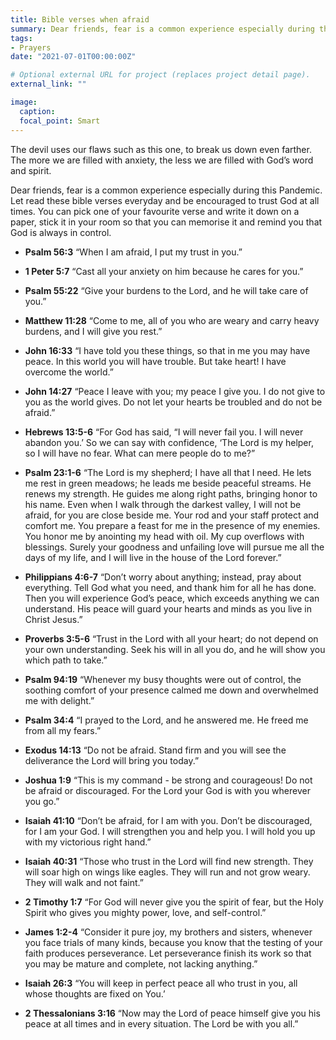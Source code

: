 ```yaml
---
title: Bible verses when afraid
summary: Dear friends, fear is a common experience especially during this Pandemic. Let read these bible verses everyday and be encouraged to trust God at all times.
tags:
- Prayers
date: "2021-07-01T00:00:00Z"

# Optional external URL for project (replaces project detail page).
external_link: ""

image:
  caption:
  focal_point: Smart
---
```

The devil uses our flaws such as this one, to break us down even farther. The more we are filled with anxiety, the less we are filled with God’s word and spirit.

Dear friends, fear is a common experience especially during this Pandemic. Let read these bible verses everyday and be encouraged to trust God at all times. You can pick one of your favourite verse and write it down on a paper, stick it in your room so that you can memorise it and remind you that God is always in control.


- **Psalm 56:3**
“When I am afraid, I put my trust in you.”

- **1 Peter 5:7**
“Cast all your anxiety on him because he cares for you.”

- **Psalm 55:22**
“Give your burdens to the Lord, and he will take care of you.”

- **Matthew 11:28**
“Come to me, all of you who are weary and carry heavy burdens, and I will give you rest.”

- **John 16:33**
“I have told you these things, so that in me you may have peace. In this world you will have trouble. But take heart! I have overcome the world.”

- **John 14:27**
“Peace I leave with you; my peace I give you. I do not give to you as the world gives. Do not let your hearts be troubled and do not be afraid.”

- **Hebrews 13:5-6**
“For God has said, “I will never fail you. I will never abandon you.’ So we can say with confidence, ‘The Lord is my helper, so I will have no fear. What can mere people do to me?”

- **Psalm 23:1-6**
“The Lord is my shepherd; I have all that I need. He lets me rest in green meadows; he leads me beside peaceful streams. He renews my strength. He guides me along right paths, bringing honor to his name. Even when I walk through the darkest valley, I will not be afraid, for you are close beside me. Your rod and your staff protect and comfort me. You prepare a feast for me in the presence of my enemies. You honor me by anointing my head with oil. My cup overflows with blessings. Surely your goodness and unfailing love will pursue me all the days of my life, and I will live in the house of the Lord forever.”

- **Philippians 4:6-7**
“Don’t worry about anything; instead, pray about everything. Tell God what you need, and thank him for all he has done. Then you will experience God’s peace, which exceeds anything we can understand. His peace will guard your hearts and minds as you live in Christ Jesus.”

- **Proverbs 3:5-6**
“Trust in the Lord with all your heart; do not depend on your own understanding. Seek his will in all you do, and he will show you which path to take.”

- **Psalm 94:19**
“Whenever my busy thoughts were out of control, the soothing comfort of your presence calmed me down and overwhelmed me with delight.”

- **Psalm 34:4**
“I prayed to the Lord, and he answered me. He freed me from all my fears.”

- **Exodus 14:13**
“Do not be afraid. Stand firm and you will see the deliverance the Lord will bring you today.”

- **Joshua 1:9**
“This is my command - be strong and courageous! Do not be afraid or discouraged. For the Lord your God is with you wherever you go.”

- **Isaiah 41:10**
“Don’t be afraid, for I am with you. Don’t be discouraged, for I am your God. I will strengthen you and help you. I will hold you up with my victorious right hand.”

- **Isaiah 40:31**
“Those who trust in the Lord will find new strength. They will soar high on wings like eagles. They will run and not grow weary. They will walk and not faint.”

- **2 Timothy 1:7**
“For God will never give you the spirit of fear, but the Holy Spirit who gives you mighty power, love, and self-control.”

- **James 1:2-4**
“Consider it pure joy, my brothers and sisters, whenever you face trials of many kinds, because you know that the testing of your faith produces perseverance. Let perseverance finish its work so that you may be mature and complete, not lacking anything.”

- **Isaiah 26:3**
“You will keep in perfect peace all who trust in you, all whose thoughts are fixed on You.’

- **2 Thessalonians 3:16**
“Now may the Lord of peace himself give you his peace at all times and in every situation. The Lord be with you all.”
